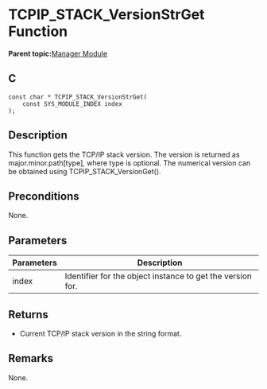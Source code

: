 # TCPIP\_STACK\_VersionStrGet Function

**Parent topic:**[Manager Module](GUID-B37C4F4C-DC2D-48D9-9909-AACBA987B57A.md)

## C

```
const char * TCPIP_STACK_VersionStrGet(
    const SYS_MODULE_INDEX index
);
```

## Description

This function gets the TCP/IP stack version. The version is returned as major.minor.path\[type\], where type is optional. The numerical version can be obtained using TCPIP\_STACK\_VersionGet\(\).

## Preconditions

None.

## Parameters

|Parameters|Description|
|----------|-----------|
|index|Identifier for the object instance to get the version for.|

## Returns

-   Current TCP/IP stack version in the string format.


## Remarks

None.

